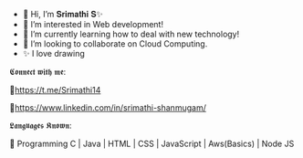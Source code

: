 - 👋 Hi, I’m 𝐒𝐫𝐢𝐦𝐚𝐭𝐡𝐢 𝐒✨
- 👀 I’m interested in Web development!
- 🌱 I’m currently learning how to deal with new technology!
- 💞️ I’m looking to collaborate on Cloud Computing.
- ✨ I love drawing

𝕮𝖔𝖓𝖓𝖊𝖈𝖙 𝖜𝖎𝖙𝖍 𝖒𝖊:

🔗https://t.me/Srimathi14

🔗https://www.linkedin.com/in/srimathi-shanmugam/

𝕷𝖆𝖓𝖌𝖚𝖆𝖌𝖊𝖘 𝕶𝖓𝖔𝖜𝖓:

🔖 Programming C | Java | HTML | CSS | JavaScript | Aws(Basics) | Node JS



<!---
SrimathiShan14/SrimathiShan14 is a ✨ special ✨ repository because its `README.md` (this file) appears on your GitHub profile.
You can click the Preview link to take a look at your changes.
--->
